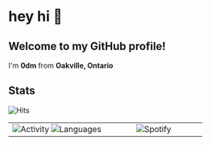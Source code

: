 # hey hi 👋 

## Welcome to my GitHub profile!
I'm **0dm** from **Oakville, Ontario** 

## Stats
<img src="https://hits.seeyoufarm.com/api/count/incr/badge.svg?url=https%3A%2F%2Fgithub.com%2F0dm&count_bg=%2350A411&title_bg=%23000000&icon=github.svg&icon_color=%23FFFFFF&title=hits&edge_flat=false" alt="Hits" />
<table>
  <tr> 
    <td valign="bottom" width="50%">
      <div align="center">
        <img src="https://github-readme-stats.vercel.app/api/top-langs/?username=0dm&layout=compact&theme=darcula" alt="Activity" />
        <img src="https://github-readme-stats.vercel.app/api?username=0dm&hide=contribs,prs&theme=darcula&show_icons=true" alt="Languages"/>
      </div>
    </td>
    <td valign="top" width="50%">
      <div align="center">
        <img src="https://spotify-github-profile.vercel.app/api/view?uid=12157581118&cover_image=true&theme=default" alt="Spotify" />
      </div>
    </td>
  </tr>
</table>
